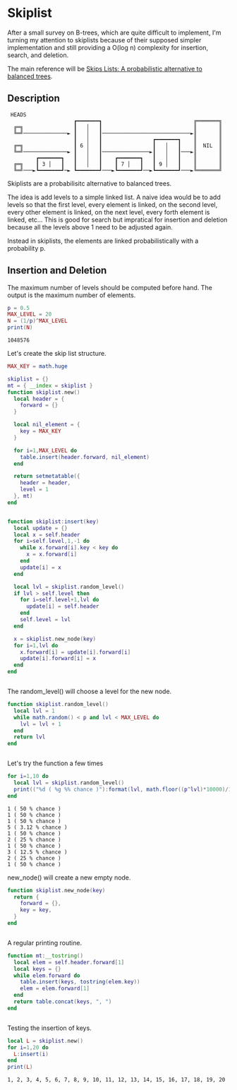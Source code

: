 # Skiplist

After a small survey on B-trees, which are quite difficult to implement,
I'm turning my attention to skiplists because of their supposed simpler
implementation and still providing a O(log n) complexity for insertion,
search, and deletion.

The main reference will be [Skips Lists: A probabilistic alternative to
balanced trees](https://15721.courses.cs.cmu.edu/spring2018/papers/08-oltpindexes1/pugh-skiplists-cacm1990.pdf).

## Description

```
 HEADS
                     ┏━━━━━━━┓                             ╔═══════╗
  ╔═╗                ┃   │   ┃                             ║       ║
  ╚═╝──────────────► ┃   │   ┃────────────────────────────►║       ║
                     ┃   │   ┃                ┏━━━━━━━┓    ║       ║
  ╔═╗                ┃ 6 │   ┃                ┃   │   ┃    ║  NIL  ║
  ╚═╝──────────────► ┃   │   ┃───────────────►┃   │   ┃───►║       ║
         ┏━━━━━━━┓   ┃   │   ┃    ┏━━━━━━━┓   ┃   │   ┃    ║       ║
  ╔═╗    ┃ 3 │   ┃   ┃   │   ┃    ┃ 7 │   ┃   ┃ 9 │   ┃    ║       ║
  ╚═╝───►┗━━━━━━━┛─► ┗━━━━━━━┛───►┗━━━━━━━┛──►┗━━━━━━━┛───►╚═══════╝

```

Skiplists are a probabilisitc alternative to balanced trees. 

The idea is add levels to a simple linked list. A naive idea would be 
to add levels so that the first level, every element is linked, on the
second level, every other element is linked, on the next level, every
forth element is linked, etc... This is good for search but impratical
for insertion and deletion because all the levels above 1 need to be
  adjusted again.

Instead in skiplists, the elements are linked probabilistically with
a probability p.

## Insertion and Deletion

The maximum number of levels should be computed before hand.
The output is the maximum number of elements.

```lua
p = 0.5
MAX_LEVEL = 20
N = (1/p)^MAX_LEVEL
print(N)
```
```output[119](10/13/22 08:23:59)
1048576
```

Let's create the skip list structure.

```lua
MAX_KEY = math.huge

skiplist = {}
mt = { __index = skiplist }
function skiplist.new()
  local header = {
    forward = {}
  }

  local nil_element = {
    key = MAX_KEY
  }

  for i=1,MAX_LEVEL do
    table.insert(header.forward, nil_element)
  end

  return setmetatable({
    header = header,
    level = 1
  }, mt)
end
```
```output[120](10/13/22 08:23:59)
```


```lua
function skiplist:insert(key)
  local update = {}
  local x = self.header
  for i=self.level,1,-1 do
    while x.forward[i].key < key do
      x = x.forward[i]
    end
    update[i] = x
  end

  local lvl = skiplist.random_level()
  if lvl > self.level then
    for i=self.level+1,lvl do
      update[i] = self.header
    end
    self.level = lvl
  end

  x = skiplist.new_node(key)
  for i=1,lvl do
    x.forward[i] = update[i].forward[i]
    update[i].forward[i] = x
  end
end
```
```output[121](10/13/22 08:23:59)
```

The random_level() will choose a level for the new node.


```lua
function skiplist.random_level()
  local lvl = 1
  while math.random() < p and lvl < MAX_LEVEL do
    lvl = lvl + 1
  end
  return lvl
end
```
```output[122](10/13/22 08:23:59)
```

Let's try the function a few times

```lua
for i=1,10 do
  local lvl = skiplist.random_level()
  print(("%d ( %g %% chance )"):format(lvl, math.floor((p^lvl)*10000)/100))
end
```
```output[123](10/13/22 08:23:59)
1 ( 50 % chance )
1 ( 50 % chance )
1 ( 50 % chance )
5 ( 3.12 % chance )
1 ( 50 % chance )
2 ( 25 % chance )
1 ( 50 % chance )
3 ( 12.5 % chance )
2 ( 25 % chance )
1 ( 50 % chance )
```

new_node() will create a new empty node.


```lua
function skiplist.new_node(key)
  return {
    forward = {},
    key = key,
  }
end
```
```output[124](10/13/22 08:23:59)
```

A regular printing routine.

```lua
function mt:__tostring()
  local elem = self.header.forward[1]
  local keys = {}
  while elem.forward do
    table.insert(keys, tostring(elem.key))
    elem = elem.forward[1]
  end
  return table.concat(keys, ", ")
end
```
```output[131](10/13/22 08:25:06)
```

Testing the insertion of keys.

```lua
local L = skiplist.new()
for i=1,20 do
  L:insert(i)
end
print(L)
```
```output[133](10/13/22 08:25:12)
1, 2, 3, 4, 5, 6, 7, 8, 9, 10, 11, 12, 13, 14, 15, 16, 17, 18, 19, 20
```


